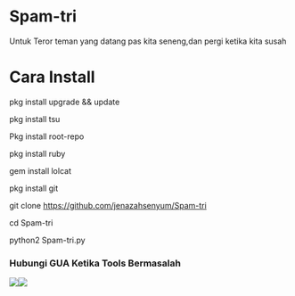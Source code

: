 # Spam-tri
Untuk Teror teman yang datang pas kita seneng,dan pergi ketika kita susah

# Cara Install

pkg install upgrade && update

pkg install tsu

Pkg install root-repo

pkg install ruby

gem install lolcat

pkg install git

git clone https://github.com/jenazahsenyum/Spam-tri

cd Spam-tri

python2 Spam-tri.py

### Hubungi GUA Ketika Tools Bermasalah
[![](https://img.shields.io/badge/Facebook-blue?logo=Facebook&logoColor=blue&labelColor=white)](https://www.facebook.com/akang.jenazah)[![](https://img.shields.io/badge/Whatsapp-CHAT-blue?logo=Whatsapp&logoColor=purple&labelColor=orange)](https://wa.me/15716004419?text=Asalamualaikum+bang+ganteng)

